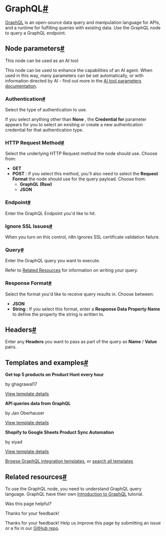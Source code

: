 [ ](https://github.com/n8n-io/n8n-docs/edit/main/docs/integrations/builtin/core-nodes/n8n-nodes-base.graphql.md "Edit this page")

# GraphQL[#](#graphql "Permanent link")

[GraphQL](https://graphql.org/) is an open-source data query and manipulation language for APIs, and a runtime for fulfilling queries with existing data. Use the GraphQL node to query a GraphQL endpoint.

## Node parameters[#](#node-parameters "Permanent link")

This node can be used as an AI tool

This node can be used to enhance the capabilities of an AI agent. When used in this way, many parameters can be set automatically, or with information directed by AI - find out more in the [AI tool parameters documentation](../../../../advanced-ai/examples/using-the-fromai-function/).

### Authentication[#](#authentication "Permanent link")

Select the type of authentication to use.

If you select anything other than **None** , the **Credential for** parameter appears for you to select an existing or create a new authentication credential for that authentication type.

### HTTP Request Method[#](#http-request-method "Permanent link")

Select the underlying HTTP Request method the node should use. Choose from:

  * **GET**
  * **POST** : If you select this method, you'll also need to select the **Request Format** the node should use for the query payload. Choose from:
    * **GraphQL (Raw)**
    * **JSON**



### Endpoint[#](#endpoint "Permanent link")

Enter the GraphQL Endpoint you'd like to hit.

### Ignore SSL Issues[#](#ignore-ssl-issues "Permanent link")

When you turn on this control, n8n ignores SSL certificate validation failure.

### Query[#](#query "Permanent link")

Enter the GraphQL query you want to execute.

Refer to [Related Resources](#related-resources) for information on writing your query.

### Response Format[#](#response-format "Permanent link")

Select the format you'd like to receive query results in. Choose between:

  * **JSON**
  * **String** : If you select this format, enter a **Response Data Property Name** to define the property the string is written to.



## Headers[#](#headers "Permanent link")

Enter any **Headers** you want to pass as part of the query as **Name** / **Value** pairs.

## Templates and examples[#](#templates-and-examples "Permanent link")

**Get top 5 products on Product Hunt every hour**

by ghagrawal17

[View template details](https://n8n.io/workflows/1298-get-top-5-products-on-product-hunt-every-hour/)

**API queries data from GraphQL**

by Jan Oberhauser

[View template details](https://n8n.io/workflows/216-api-queries-data-from-graphql/)

**Shopify to Google Sheets Product Sync Automation**

by siyad

[View template details](https://n8n.io/workflows/2089-shopify-to-google-sheets-product-sync-automation/)

[Browse GraphQL integration templates](https://n8n.io/integrations/graphql/), or [search all templates](https://n8n.io/workflows/)

## Related resources[#](#related-resources "Permanent link")

To use the GraphQL node, you need to understand GraphQL query language. GraphQL have their own [Introduction to GraphQL](https://graphql.org/learn/) tutorial.

Was this page helpful? 

Thanks for your feedback! 

Thanks for your feedback! Help us improve this page by submitting an issue or a fix in our [GitHub repo](https://github.com/n8n-io/n8n-docs). 
